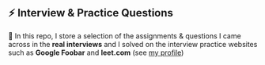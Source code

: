 ## :zap: Interview & Practice Questions  
  
:rocket: In this repo, I store a selection of the assignments & questions I came across in the **real interviews** and I solved on the interview practice websites such as **Google Foobar** and **leet.com** (see [my profile](https://leetcode.com/hmy0hmy/))  
